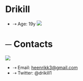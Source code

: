 # Drikill
- ⇢ Age: 19y
![](https://designe.com.br/wp-content/uploads/2021/06/dark-deku-izuku-midoriya-boku-no-hero-academia-bnha-mha-my-hero-academia-317.jpg)

# ─ Contacts
![](https://mangathrill.com/wp-content/uploads/2020/10/pjimage-32.jpg)

- ⇢ Email: heenrikk3@gmail.com
- ⇢ Twitter: @drikill1
